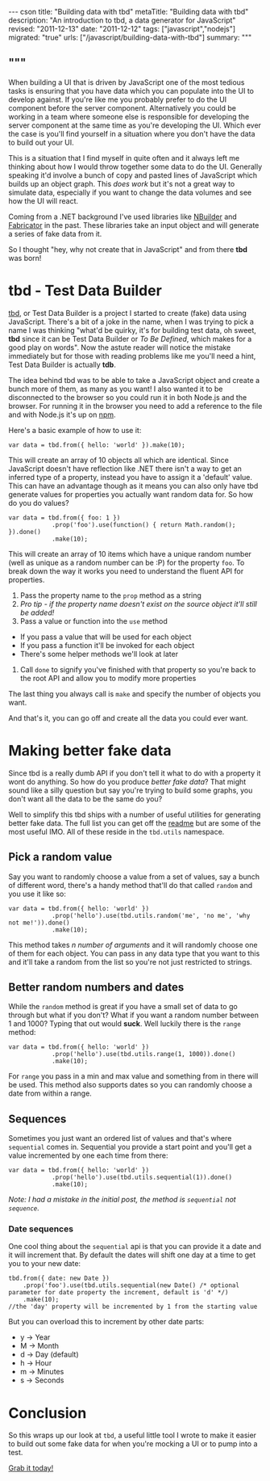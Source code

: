 --- cson
title: "Building data with tbd"
metaTitle: "Building data with tbd"
description: "An introduction to tbd, a data generator for JavaScript"
revised: "2011-12-13"
date: "2011-12-12"
tags: ["javascript","nodejs"]
migrated: "true"
urls: ["/javascript/building-data-with-tbd"]
summary: """

"""
---
When building a UI that is driven by JavaScript one of the most tedious tasks is ensuring that you have data which you can populate into the UI to develop against. If you're like me you probably prefer to do the UI component before the server component. Alternatively you could be working in a team where someone else is responsible for developing the server component at the same time as you're developing the UI. Which ever the case is you'll find yourself in a situation where you don't have the data to build out your UI.

This is a situation that I find myself in quite often and it always left me thinking about how I would throw together some data to do the UI. Generally speaking it'd involve a bunch of copy and pasted lines of JavaScript which builds up an object graph. This *does work* but it's not a great way to simulate data, especially if you want to change the data volumes and see how the UI will react.

Coming from a .NET background I've used libraries like [NBuilder][1] and [Fabricator][2] in the past. These libraries take an input object and will generate a series of fake data from it.

So I thought "hey, why not create that in JavaScript" and from there **tbd** was born!

# tbd - Test Data Builder

[tbd][3], or Test Data Builder is a project I started to create (fake) data using JavaScript. There's a bit of a joke in the name, when I was trying to pick a name I was thinking "what'd be quirky, it's for building test data, oh sweet, **tbd** since it can be Test Data Builder or *To Be Defined*, which makes for a good play on words". Now the astute reader will notice the mistake immediately but for those with reading problems like me you'll need a hint, Test Data Builder is actually **tdb**.

The idea behind tbd was to be able to take a JavaScript object and create a bunch more of them, as many as you want! I also wanted it to be disconnected to the browser so you could run it in both Node.js and the browser. For running it in the browser you need to add a reference to the file and with Node.js it's up on [npm][4].

Here's a basic example of how to use it:

    var data = tbd.from({ hello: 'world' }).make(10);

This will create an array of 10 objects all which are identical. Since JavaScript doesn't have reflection like .NET there isn't a way to get an inferred type of a property, instead you have to assign it a 'default' value. This can have an advantage though as it means you can also only have tbd generate values for properties you actually want random data for. So how do you do values?

    var data = tbd.from({ foo: 1 })
                .prop('foo').use(function() { return Math.random(); }).done()
                .make(10);

This will create an array of 10 items which have a unique random number (well as unique as a random number can be :P) for the property `foo`. To break down the way it works you need to understand the fluent API for properties.

1. Pass the property name to the `prop` method as a string
 1. *Pro tip - if the property name doesn't exist on the source object it'll still be added!*
1. Pass a value or function into the `use` method
 * If you pass a value that will be used for each object
 * If you pass a function it'll be invoked for each object
 * There's some helper methods we'll look at later
1. Call `done` to signify you've finished with that property so you're back to the root API and allow you to modify more properties

The last thing you always call is `make` and specify the number of objects you want.

And that's it, you can go off and create all the data you could ever want.

# Making better fake data

Since tbd is a really dumb API if you don't tell it what to do with a property it wont do anything. So how do you produce *better fake data*? That might sound like a silly question but say you're trying to build some graphs, you don't want all the data to be the same do you?

Well to simplify this tbd ships with a number of useful utilities for generating better fake data. The full list you can get off the [readme][5] but are some of the most useful IMO. All of these reside in the `tbd.utils` namespace.

## Pick a random value

Say you want to randomly choose a value from a set of values, say a bunch of different word, there's a handy method that'll do that called `random` and you use it like so:

    var data = tbd.from({ hello: 'world' })
                .prop('hello').use(tbd.utils.random('me', 'no me', 'why not me!')).done()
                .make(10);

This method takes *n number of arguments* and it will randomly choose one of them for each object. You can pass in any data type that you want to this and it'll take a random from the list so you're not just restricted to strings.

## Better random numbers and dates

While the `random` method is great if you have a small set of data to go through but what if you don't? What if you want a random number between 1 and 1000? Typing that out would **suck**. Well luckily there is the `range` method:

    var data = tbd.from({ hello: 'world' })
                .prop('hello').use(tbd.utils.range(1, 1000)).done()
                .make(10);

For `range` you pass in a min and max value and something from in there will be used. This method also supports dates so you can randomly choose a date from within a range.

## Sequences

Sometimes you just want an ordered list of values and that's where `sequential` comes in. Sequential you provide a start point and you'll get a value incremented by one each time from there:

    var data = tbd.from({ hello: 'world' })
                .prop('hello').use(tbd.utils.sequential(1)).done()
                .make(10);

*Note: I had a mistake in the initial post, the method is `sequential` not `sequence`.*

### Date sequences

One cool thing about the `sequential` api is that you can provide it a date and it will increment that. By default the dates will shift one day at a time to get you to your new date:

    tbd.from({ date: new Date })
        .prop('foo').use(tbd.utils.sequential(new Date() /* optional parameter for date property the increment, default is 'd' */)
        .make(10);
    //the 'day' property will be incremented by 1 from the starting value

But you can overload this to increment by other date parts:

* y -> Year
* M -> Month
* d -> Day (default)
* h -> Hour
* m -> Minutes
* s -> Seconds

# Conclusion

So this wraps up our look at `tbd`, a useful little tool I wrote to make it easier to build out some fake data for when you're mocking a UI or to pump into a test.

[Grab it today!][6]


  [1]: http://nbuilder.org/
  [2]: http://fabricator.codeplex.com/
  [3]: https://github.com/aaronpowell/tbd
  [4]: http://search.npmjs.org/#/tbd
  [5]: https://github.com/aaronpowell/tbd/blob/master/README.md
  [6]: https://github.com/aaronpowell/tbd